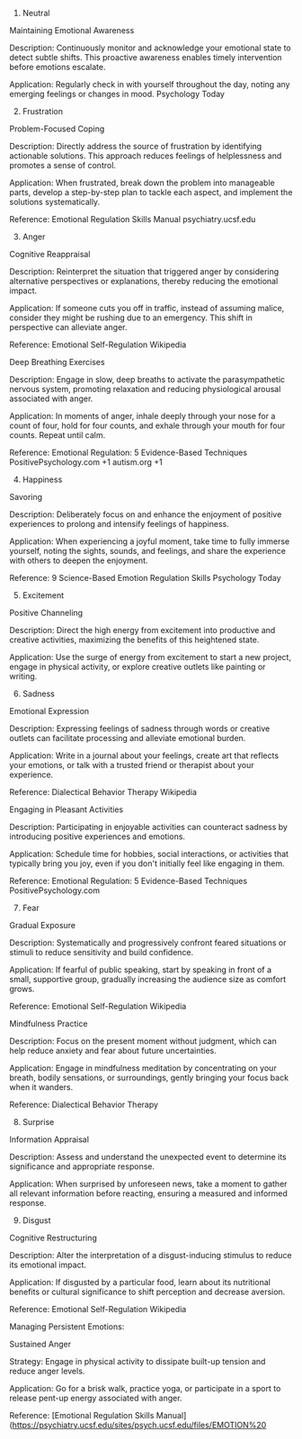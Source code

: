 1. Neutral

Maintaining Emotional Awareness

Description: Continuously monitor and acknowledge your emotional state to detect subtle shifts. This proactive awareness enables timely intervention before emotions escalate.​

Application: Regularly check in with yourself throughout the day, noting any emerging feelings or changes in mood.​
Psychology Today

2. Frustration

Problem-Focused Coping

Description: Directly address the source of frustration by identifying actionable solutions. This approach reduces feelings of helplessness and promotes a sense of control.​

Application: When frustrated, break down the problem into manageable parts, develop a step-by-step plan to tackle each aspect, and implement the solutions systematically.​

Reference: Emotional Regulation Skills Manual​
psychiatry.ucsf.edu

3. Anger

Cognitive Reappraisal

Description: Reinterpret the situation that triggered anger by considering alternative perspectives or explanations, thereby reducing the emotional impact.​

Application: If someone cuts you off in traffic, instead of assuming malice, consider they might be rushing due to an emergency. This shift in perspective can alleviate anger.​

Reference: Emotional Self-Regulation​
Wikipedia

Deep Breathing Exercises

Description: Engage in slow, deep breaths to activate the parasympathetic nervous system, promoting relaxation and reducing physiological arousal associated with anger.​

Application: In moments of anger, inhale deeply through your nose for a count of four, hold for four counts, and exhale through your mouth for four counts. Repeat until calm.​

Reference: Emotional Regulation: 5 Evidence-Based Techniques​
PositivePsychology.com
+1
autism.org
+1

4. Happiness

Savoring

Description: Deliberately focus on and enhance the enjoyment of positive experiences to prolong and intensify feelings of happiness.​

Application: When experiencing a joyful moment, take time to fully immerse yourself, noting the sights, sounds, and feelings, and share the experience with others to deepen the enjoyment.​

Reference: 9 Science-Based Emotion Regulation Skills​
Psychology Today

5. Excitement

Positive Channeling

Description: Direct the high energy from excitement into productive and creative activities, maximizing the benefits of this heightened state.​

Application: Use the surge of energy from excitement to start a new project, engage in physical activity, or explore creative outlets like painting or writing.​

6. Sadness

Emotional Expression

Description: Expressing feelings of sadness through words or creative outlets can facilitate processing and alleviate emotional burden.​

Application: Write in a journal about your feelings, create art that reflects your emotions, or talk with a trusted friend or therapist about your experience.​

Reference: Dialectical Behavior Therapy​
Wikipedia

Engaging in Pleasant Activities

Description: Participating in enjoyable activities can counteract sadness by introducing positive experiences and emotions.​

Application: Schedule time for hobbies, social interactions, or activities that typically bring you joy, even if you don't initially feel like engaging in them.​

Reference: Emotional Regulation: 5 Evidence-Based Techniques​
PositivePsychology.com

7. Fear

Gradual Exposure

Description: Systematically and progressively confront feared situations or stimuli to reduce sensitivity and build confidence.​

Application: If fearful of public speaking, start by speaking in front of a small, supportive group, gradually increasing the audience size as comfort grows.​

Reference: Emotional Self-Regulation​
Wikipedia

Mindfulness Practice

Description: Focus on the present moment without judgment, which can help reduce anxiety and fear about future uncertainties.​

Application: Engage in mindfulness meditation by concentrating on your breath, bodily sensations, or surroundings, gently bringing your focus back when it wanders.​

Reference: Dialectical Behavior Therapy​

8. Surprise

Information Appraisal

Description: Assess and understand the unexpected event to determine its significance and appropriate response.​

Application: When surprised by unforeseen news, take a moment to gather all relevant information before reacting, ensuring a measured and informed response.​

9. Disgust

Cognitive Restructuring

Description: Alter the interpretation of a disgust-inducing stimulus to reduce its emotional impact.​

Application: If disgusted by a particular food, learn about its nutritional benefits or cultural significance to shift perception and decrease aversion.​

Reference: Emotional Self-Regulation​
Wikipedia

Managing Persistent Emotions:

Sustained Anger

Strategy: Engage in physical activity to dissipate built-up tension and reduce anger levels.​

Application: Go for a brisk walk, practice yoga, or participate in a sport to release pent-up energy associated with anger.

Reference: [Emotional Regulation Skills Manual](https://psychiatry.ucsf.edu/sites/psych.ucsf.edu/files/EMOTION%20

